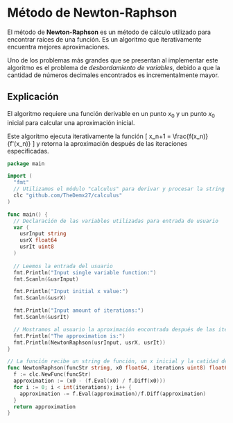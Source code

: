 # Método de Newton-Raphson

El método de **Newton-Raphson** es un método de cálculo utilizado para encontrar raíces de una función. Es un algoritmo que iterativamente encuentra mejores aproximaciones.

Uno de los problemas más grandes que se presentan al implementar este algoritmo es el problema de _desbordamiento de variables_, debido a que la cantidad de números decimales encontrados es incrementalmente mayor.

## Explicación

El algoritmo requiere una función derivable en un punto $x_0$ y un punto $x_0$ inicial para calcular una aproximación inicial.

Este algoritmo ejecuta iterativamente la función
\[ x_n+1 = \frac{f(x_n)}{f'(x_n)} \]
y retorna la aproximación después de las iteraciones especificadas.

```go
package main

import (
  "fmt"
  // Utilizamos el módulo "calculus" para derivar y procesar la string de la función
  clc "github.com/TheDemx27/calculus"
)

func main() {
  // Declaración de las variables utilizadas para entrada de usuario
  var (
    usrInput string
    usrX float64
    usrIt uint8
  )
  
  // Leemos la entrada del usuario
  fmt.Println("Input single variable function:")
  fmt.Scanln(&usrInput)

  fmt.Println("Input initial x value:")
  fmt.Scanln(&usrX)

  fmt.Println("Input amount of iterations:")
  fmt.Scanln(&usrIt)

  // Mostramos al usuario la aproximación encontrada después de las iteraciones especificadas
  fmt.Println("The approximation is:")
  fmt.Println(NewtonRaphson(usrInput, usrX, usrIt))
}

// La función recibe un string de función, un x inicial y la catidad de veces a iterar. Realiza una aproximación inicial y luego itera la fórmula la cantidad de veces especificada
func NewtonRaphson(funcStr string, x0 float64, iterations uint8) float64 {
  f := clc.NewFunc(funcStr)
  approximation := (x0 - (f.Eval(x0) / f.Diff(x0)))
  for i := 0; i < int(iterations); i++ {
    approximation -= f.Eval(approximation)/f.Diff(approximation)
  }
  return approximation
}
```

